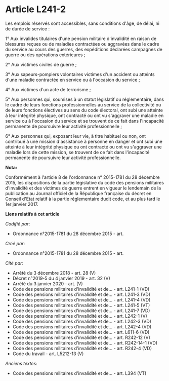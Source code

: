 # Article L241-2

Les emplois réservés sont accessibles, sans conditions d'âge, de délai, ni de durée de service :

1° Aux invalides titulaires d'une pension militaire d'invalidité en raison de blessures reçues ou de maladies contractées ou
aggravées dans le cadre du service au cours des guerres, des expéditions déclarées campagnes de guerre ou des opérations
extérieures ;

2° Aux victimes civiles de guerre ;

3° Aux sapeurs-pompiers volontaires victimes d'un accident ou atteints d'une maladie contractée en service ou à l'occasion du
service ;

4° Aux victimes d'un acte de terrorisme ;

5° Aux personnes qui, soumises à un statut législatif ou réglementaire, dans le cadre de leurs fonctions professionnelles au
service de la collectivité ou de leurs fonctions électives au sens du code électoral, ont subi une atteinte à leur intégrité
physique, ont contracté ou ont vu s'aggraver une maladie en service ou à l'occasion du service et se trouvent de ce fait dans
l'incapacité permanente de poursuivre leur activité professionnelle ;

6° Aux personnes qui, exposant leur vie, à titre habituel ou non, ont contribué à une mission d'assistance à personne en
danger et ont subi une atteinte à leur intégrité physique ou ont contracté ou ont vu s'aggraver une maladie lors de cette
mission, se trouvent de ce fait dans l'incapacité permanente de poursuivre leur activité professionnelle.

**Nota:**

Conformément à l'article 8 de l'ordonnance n° 2015-1781 du 28 décembre 2015, les dispositions de la partie législative du
code des pensions militaires d'invalidité et des victimes de guerre entrent en vigueur le lendemain de la publication au
Journal officiel de la République française du décret en Conseil d'Etat relatif à la partie réglementaire dudit code, et au
plus tard le 1er janvier 2017.

**Liens relatifs à cet article**

_Codifié par_:

  - Ordonnance n°2015-1781 du 28 décembre 2015 - art.

_Créé par_:

  - Ordonnance n°2015-1781 du 28 décembre 2015 - art.

_Cité par_:

  - Arrêté du 3 décembre 2018 - art. 28 (V)
  - Décret n°2019-5 du 4 janvier 2019 - art. 32 (V)
  - Arrêté du 3 janvier 2020 - art. (V)
  - Code des pensions militaires d'invalidité et de... - art. L241-1 (VD)
  - Code des pensions militaires d'invalidité et de... - art. L241-3 (VD)
  - Code des pensions militaires d'invalidité et de... - art. L241-4 (VD)
  - Code des pensions militaires d'invalidité et de... - art. L241-5 (VT)
  - Code des pensions militaires d'invalidité et de... - art. L241-7 (VD)
  - Code des pensions militaires d'invalidité et de... - art. L242-1 (V)
  - Code des pensions militaires d'invalidité et de... - art. L242-3 (VD)
  - Code des pensions militaires d'invalidité et de... - art. L242-4 (VD)
  - Code des pensions militaires d'invalidité et de... - art. L611-6 (VD)
  - Code des pensions militaires d'invalidité et de... - art. R242-12 (V)
  - Code des pensions militaires d'invalidité et de... - art. R242-14-1 (VD)
  - Code des pensions militaires d'invalidité et de... - art. R242-4 (VD)
  - Code du travail - art. L5212-13 (V)

_Anciens textes_:

  - Code des pensions militaires d'invalidité et de... - art. L394 (VT)
